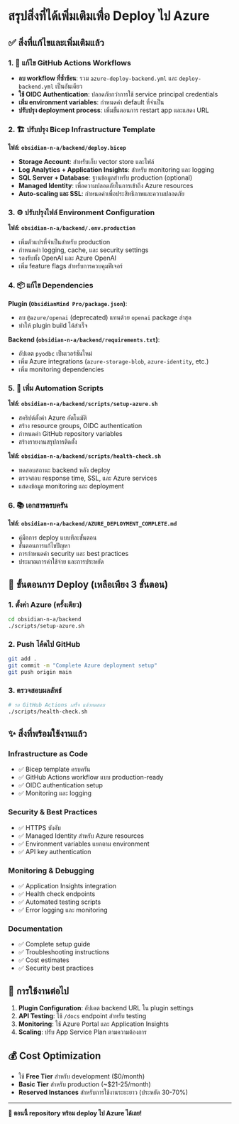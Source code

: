 # สรุปสิ่งที่ได้เพิ่มเติมเพื่อ Deploy ไป Azure

## ✅ สิ่งที่แก้ไขและเพิ่มเติมแล้ว

### 1. 🔧 แก้ไข GitHub Actions Workflows
- **ลบ workflow ที่ซ้ำซ้อน**: รวม `azure-deploy-backend.yml` และ `deploy-backend.yml` เป็นอันเดียว
- **ใช้ OIDC Authentication**: ปลอดภัยกว่าการใช้ service principal credentials
- **เพิ่ม environment variables**: กำหนดค่า default ที่จำเป็น
- **ปรับปรุง deployment process**: เพิ่มขั้นตอนการ restart app และแสดง URL

### 2. 🏗️ ปรับปรุง Bicep Infrastructure Template
**ไฟล์: `obsidian-n-a/backend/deploy.bicep`**
- **Storage Account**: สำหรับเก็บ vector store และไฟล์
- **Log Analytics + Application Insights**: สำหรับ monitoring และ logging
- **SQL Server + Database**: ฐานข้อมูลสำหรับ production (optional)
- **Managed Identity**: เพื่อความปลอดภัยในการเข้าถึง Azure resources
- **Auto-scaling และ SSL**: กำหนดค่าเพื่อประสิทธิภาพและความปลอดภัย

### 3. ⚙️ ปรับปรุงไฟล์ Environment Configuration
**ไฟล์: `obsidian-n-a/backend/.env.production`**
- เพิ่มตัวแปรที่จำเป็นสำหรับ production
- กำหนดค่า logging, cache, และ security settings
- รองรับทั้ง OpenAI และ Azure OpenAI
- เพิ่ม feature flags สำหรับการควบคุมฟีเจอร์

### 4. 📦 แก้ไข Dependencies
**Plugin (`ObsidianMind Pro/package.json`)**:
- ลบ `@azure/openai` (deprecated) แทนด้วย `openai` package ล่าสุด
- ทำให้ plugin build ได้สำเร็จ

**Backend (`obsidian-n-a/backend/requirements.txt`)**:
- อัปเดต `pyodbc` เป็นเวอร์ชันใหม่
- เพิ่ม Azure integrations (`azure-storage-blob`, `azure-identity`, etc.)
- เพิ่ม monitoring dependencies

### 5. 🔨 เพิ่ม Automation Scripts
**ไฟล์: `obsidian-n-a/backend/scripts/setup-azure.sh`**
- สคริปต์ตั้งค่า Azure อัตโนมัติ
- สร้าง resource groups, OIDC authentication
- กำหนดค่า GitHub repository variables
- สร้างรายงานสรุปการติดตั้ง

**ไฟล์: `obsidian-n-a/backend/scripts/health-check.sh`**
- ทดสอบสถานะ backend หลัง deploy
- ตรวจสอบ response time, SSL, และ Azure services
- แสดงข้อมูล monitoring และ deployment

### 6. 📚 เอกสารครบครัน
**ไฟล์: `obsidian-n-a/backend/AZURE_DEPLOYMENT_COMPLETE.md`**
- คู่มือการ deploy แบบทีละขั้นตอน
- ขั้นตอนการแก้ไขปัญหา
- การกำหนดค่า security และ best practices
- ประมาณการค่าใช้จ่าย และการประหยัด

## 🚀 ขั้นตอนการ Deploy (เหลือเพียง 3 ขั้นตอน)

### 1. ตั้งค่า Azure (ครั้งเดียว)
```bash
cd obsidian-n-a/backend
./scripts/setup-azure.sh
```

### 2. Push โค้ดไป GitHub
```bash
git add .
git commit -m "Complete Azure deployment setup"
git push origin main
```

### 3. ตรวจสอบผลลัพธ์
```bash
# รอ GitHub Actions เสร็จ แล้วทดสอบ
./scripts/health-check.sh
```

## ✨ สิ่งที่พร้อมใช้งานแล้ว

### Infrastructure as Code
- ✅ Bicep template ครบครัน
- ✅ GitHub Actions workflow แบบ production-ready
- ✅ OIDC authentication setup
- ✅ Monitoring และ logging

### Security & Best Practices
- ✅ HTTPS บังคับ
- ✅ Managed Identity สำหรับ Azure resources
- ✅ Environment variables แยกตาม environment
- ✅ API key authentication

### Monitoring & Debugging
- ✅ Application Insights integration
- ✅ Health check endpoints
- ✅ Automated testing scripts
- ✅ Error logging และ monitoring

### Documentation
- ✅ Complete setup guide
- ✅ Troubleshooting instructions
- ✅ Cost estimates
- ✅ Security best practices

## 🎯 การใช้งานต่อไป

1. **Plugin Configuration**: อัปเดต backend URL ใน plugin settings
2. **API Testing**: ใช้ `/docs` endpoint สำหรับ testing
3. **Monitoring**: ใช้ Azure Portal และ Application Insights
4. **Scaling**: ปรับ App Service Plan ตามความต้องการ

## 💰 Cost Optimization

- ใช้ **Free Tier** สำหรับ development ($0/month)
- **Basic Tier** สำหรับ production (~$21-25/month)
- **Reserved Instances** สำหรับการใช้งานระยะยาว (ประหยัด 30-70%)

---

**🎉 ตอนนี้ repository พร้อม deploy ไป Azure ได้เลย!**